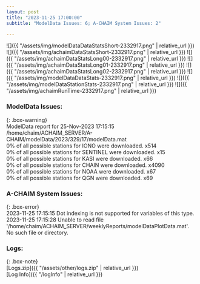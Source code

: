 ```yaml
---
layout: post
title: "2023-11-25 17:00:00"
subtitle: "ModelData Issues: 6; A-CHAIM System Issues: 2"

---
```


![]({{ "/assets/img/modelDataDataStatsShort-2332917.png" | relative_url }})
![]({{ "/assets/img/achaimDataStatsShort-2332917.png" | relative_url }})
![]({{ "/assets/img/achaimDataStatsLong00-2332917.png" | relative_url }})
![]({{ "/assets/img/achaimDataStatsLong01-2332917.png" | relative_url }})
![]({{ "/assets/img/achaimDataStatsLong02-2332917.png" | relative_url }})
![]({{ "/assets/img/modelDataDataStats-2332917.png" | relative_url }})
![]({{ "/assets/img/modelDataStationStats-2332917.png" | relative_url }})
![]({{ "/assets/img/achaimRunTime-2332917.png" | relative_url }})


### ModelData Issues:  
  
{: .box-warning}  
 ModelData report for 25-Nov-2023 17:15:15   
 /home/chaim/ACHAIM_SERVER/A-CHAIM/modelData/2023/329/17/modelData.mat   
 0% of all possible stations for IONO were downloaded. x514   
 0% of all possible stations for SENTINEL were downloaded. x15   
 0% of all possible stations for KASI were downloaded. x66   
 0% of all possible stations for CHAIN were downloaded. x4090   
 0% of all possible stations for NOAA were downloaded. x67   
 0% of all possible stations for QGN were downloaded. x69   
  
### A-CHAIM System Issues:  
  
{: .box-error}  
2023-11-25 17:15:15 Dot indexing is not supported for variables of this type.  
2023-11-25 17:15:28 Unable to read file '/home/chaim/ACHAIM_SERVER/weeklyReports/modelDataPlotData.mat'. No such file or directory.  

### Logs:  
  
{: .box-note}  
[Logs.zip]({{ "/assets/other/logs.zip" | relative_url }})  
[Log Info]({{ "/logInfo" | relative_url }})  
